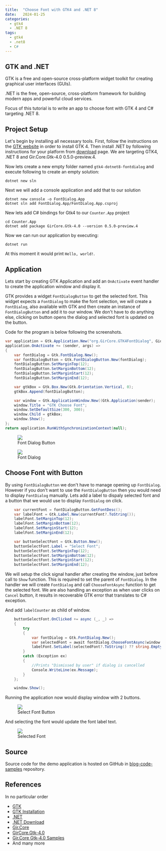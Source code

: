 ```yaml
---
title:  "Choose Font with GTK4 and .NET 8"
date:   2024-01-25
categories:
  - gtk4
  - .NET 8
tags:
  - gtk4
  - .net8
  - C#
---
```

## GTK and .NET
GTK is a free and open-source cross-platform widget toolkit for creating graphical user interfaces (GUIs).

.NET is the free, open-source, cross-platform framework for building modern apps and powerful cloud services.

Focus of this tutorial is to write an app to choose font with GTK 4 and C# targeting .NET 8.

## Project Setup
Let's begin by installing all necessary tools. First, follow the instructions on the [GTK website](https://www.gtk.org/docs/installations/) in order to install GTK 4. Then install .NET by following instructions for your platform from [download](https://dotnet.microsoft.com/en-us/download) page. We are targeting GTK4, .NET 8 and Gir.Core.Gtk-4.0 0.5.0-preview.4.

Now lets create a new empty folder named `gtk4-dotnet8-fontdialog` and execute following to create an empty solution:
```shell
dotnet new sln
```

Next we will add a console application and add that to our solution
```shell
dotnet new console -o FontDialog.App
dotnet sln add FontDialog.App/FontDialog.App.csproj
```
New lets add C# bindings for Gtk4 to our `Counter.App` project
```shell
cd Counter.App
dotnet add package GirCore.Gtk-4.0 --version 0.5.0-preview.4
```
Now we can run our application by executing:
```shell
dotnet run
```
At this moment it would print `Hello, world!`.

## Application
Lets start by creating GTK Application and add an `OnActivate` event handler to create the application window and display it.

GTK provides a widget `FontDialogButton` to get the selected font. This widget expects a `FontDialog` to make the font selection, we will create a `FontDialog`, also available with GTK and then create an instance of `FontDialogButton` and add it to our window. We don't have to do anything else, clicking on button opens the dialog and selected font is updated on the button.

Code for the program is below following the screenshots.
```csharp
var application = Gtk.Application.New("org.GirCore.GTK4FontDialog", Gio.ApplicationFlags.FlagsNone);
application.OnActivate += (sender, args) =>
{
    var fontDialog = Gtk.FontDialog.New();
    var fontDialogButton = Gtk.FontDialogButton.New(fontDialog);
    fontDialogButton.SetMarginTop(12);
    fontDialogButton.SetMarginBottom(12);
    fontDialogButton.SetMarginStart(12);
    fontDialogButton.SetMarginEnd(12);

    var gtkBox = Gtk.Box.New(Gtk.Orientation.Vertical, 0);
    gtkBox.Append(fontDialogButton);

    var window = Gtk.ApplicationWindow.New((Gtk.Application)sender);
    window.Title = "GTK Choose Font";
    window.SetDefaultSize(300, 300);
    window.Child = gtkBox;
    window.Show();
};
return application.RunWithSynchronizationContext(null);
```

<figure>
  <a href="/assets/images/2024-01-25/01-font-dialog-button.png"><img src="/assets/images/2024-01-25/01-font-dialog-button.png"></a>
  <figcaption>Font Dialog Button</figcaption>
</figure>

<figure>
  <a href="/assets/images/2024-01-25/02-font-dialog.png"><img src="/assets/images/2024-01-25/02-font-dialog.png"></a>
  <figcaption>Font Dialog</figcaption>
</figure>

## Choose Font with Button
By using `FontDialogButton` we don't have to manage opening up `FontDialog`. However if you don't want to use the `FontDialogButton` then you would need to display `FontDialog` manually.
Lets add a label to dispaly selected font and a button that we would use to display `FontDialog` on click.

```csharp
    var currentFont = fontDialogButton.GetFontDesc();
    var labelFont = Gtk.Label.New(currentFont?.ToString());
    labelFont.SetMarginTop(12);
    labelFont.SetMarginBottom(12);
    labelFont.SetMarginStart(12);
    labelFont.SetMarginEnd(12);

    var buttonSelectFont = Gtk.Button.New();
    buttonSelectFont.Label = "Select Font";
    buttonSelectFont.SetMarginTop(12);
    buttonSelectFont.SetMarginBottom(12);
    buttonSelectFont.SetMarginStart(12);
    buttonSelectFont.SetMarginEnd(12);
```
We will setup the click signal handler after creating the window, just before call to `Show` function. This is required to set the parent of `FontDialog`. In the handler we will create `FontDialog` and call `ChooseFontAsync` function to get the selected font. We are also handling an exception as when user clicks on `Cancel` button, it results in recoverable GTK error that translates to C# exception.

And add `labelCounter` as child of window.
```csharp
    buttonSelectFont.OnClicked += async (_, _) =>
    {
        try
        {
            var fontDialog = Gtk.FontDialog.New();
            var selectedFont = await fontDialog.ChooseFontAsync(window, null);
            labelFont.SetLabel(selectedFont?.ToString() ?? string.Empty);
        }
        catch (Exception ex)
        {
            //Prints "Dismissed by user" if dialog is cancelled
            Console.WriteLine(ex.Message);
        }
    };

    window.Show();
```

Running the application now would display window with 2 buttons.
<figure>
  <a href="/assets/images/2024-01-25/03-select-font-button.png"><img src="/assets/images/2024-01-25/03-select-font-button.png"></a>
  <figcaption>Select Font Button</figcaption>
</figure>

And selecting the font would update the font label text.
<figure>
  <a href="/assets/images/2024-01-25/04-selected-font.png"><img src="/assets/images/2024-01-25/04-selected-font.png"></a>
  <figcaption>Selected Font</figcaption>
</figure>

## Source
Source code for the demo application is hosted on GitHub in [blog-code-samples](https://github.com/kashifsoofi/blog-code-samples/tree/main/gtk4-dotnet8-font-dialog) repository.

## References
In no particular order
* [GTK](https://www.gtk.org/)
* [GTK Installation](https://www.gtk.org/docs/installations/)
* [.NET](https://dotnet.microsoft.com/en-us/)
* [.NET Download](https://dotnet.microsoft.com/en-us/download)
* [Gir.Core](https://github.com/gircore/gir.core)
* [GirCore.Gtk-4.0](https://www.nuget.org/packages/GirCore.Gtk-4.0/)
* [Gir.Core Gtk-4.0 Samples](https://github.com/gircore/gir.core/tree/main/src/Samples/Gtk-4.0)
* And many more